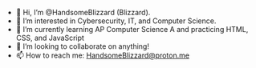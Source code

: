 - 👋 Hi, I’m @HandsomeBlizzard (Blizzard).
- 👀 I’m interested in Cybersecurity, IT, and Computer Science.
- 🌱 I’m currently learning AP Computer Science A and practicing HTML, CSS, and JavaScript
- 💞️ I’m looking to collaborate on anything!
- 📫 How to reach me: HandsomeBlizzard@proton.me

<!---
HandsomeBlizzard/HandsomeBlizzard is a ✨ special ✨ repository because its `README.md` (this file) appears on your GitHub profile.
You can click the Preview link to take a look at your changes.
--->
